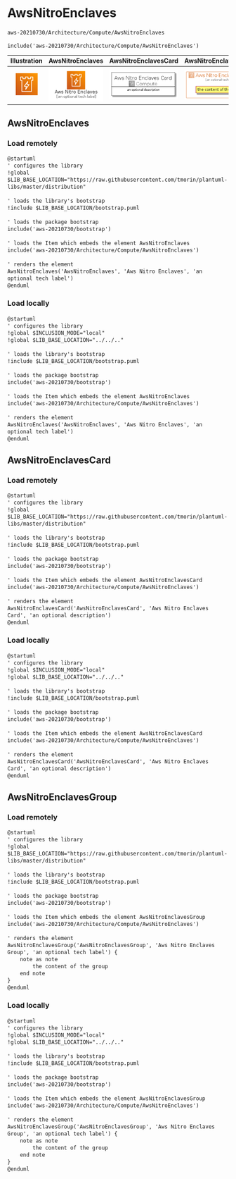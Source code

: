 # AwsNitroEnclaves


```text
aws-20210730/Architecture/Compute/AwsNitroEnclaves
```

```text
include('aws-20210730/Architecture/Compute/AwsNitroEnclaves')
```



| Illustration | AwsNitroEnclaves | AwsNitroEnclavesCard | AwsNitroEnclavesGroup |
| :---: | :---: | :---: | :---: |
| ![illustration for Illustration](../../../aws-20210730/Architecture/Compute/AwsNitroEnclaves.png) | ![illustration for AwsNitroEnclaves](../../../aws-20210730/Architecture/Compute/AwsNitroEnclaves.Local.png) | ![illustration for AwsNitroEnclavesCard](../../../aws-20210730/Architecture/Compute/AwsNitroEnclavesCard.Local.png) | ![illustration for AwsNitroEnclavesGroup](../../../aws-20210730/Architecture/Compute/AwsNitroEnclavesGroup.Local.png) |




## AwsNitroEnclaves

### Load remotely
```plantuml
@startuml
' configures the library
!global $LIB_BASE_LOCATION="https://raw.githubusercontent.com/tmorin/plantuml-libs/master/distribution"

' loads the library's bootstrap
!include $LIB_BASE_LOCATION/bootstrap.puml

' loads the package bootstrap
include('aws-20210730/bootstrap')

' loads the Item which embeds the element AwsNitroEnclaves
include('aws-20210730/Architecture/Compute/AwsNitroEnclaves')

' renders the element
AwsNitroEnclaves('AwsNitroEnclaves', 'Aws Nitro Enclaves', 'an optional tech label')
@enduml
```

### Load locally
```plantuml
@startuml
' configures the library
!global $INCLUSION_MODE="local"
!global $LIB_BASE_LOCATION="../../.."

' loads the library's bootstrap
!include $LIB_BASE_LOCATION/bootstrap.puml

' loads the package bootstrap
include('aws-20210730/bootstrap')

' loads the Item which embeds the element AwsNitroEnclaves
include('aws-20210730/Architecture/Compute/AwsNitroEnclaves')

' renders the element
AwsNitroEnclaves('AwsNitroEnclaves', 'Aws Nitro Enclaves', 'an optional tech label')
@enduml
```

## AwsNitroEnclavesCard

### Load remotely
```plantuml
@startuml
' configures the library
!global $LIB_BASE_LOCATION="https://raw.githubusercontent.com/tmorin/plantuml-libs/master/distribution"

' loads the library's bootstrap
!include $LIB_BASE_LOCATION/bootstrap.puml

' loads the package bootstrap
include('aws-20210730/bootstrap')

' loads the Item which embeds the element AwsNitroEnclavesCard
include('aws-20210730/Architecture/Compute/AwsNitroEnclaves')

' renders the element
AwsNitroEnclavesCard('AwsNitroEnclavesCard', 'Aws Nitro Enclaves Card', 'an optional description')
@enduml
```

### Load locally
```plantuml
@startuml
' configures the library
!global $INCLUSION_MODE="local"
!global $LIB_BASE_LOCATION="../../.."

' loads the library's bootstrap
!include $LIB_BASE_LOCATION/bootstrap.puml

' loads the package bootstrap
include('aws-20210730/bootstrap')

' loads the Item which embeds the element AwsNitroEnclavesCard
include('aws-20210730/Architecture/Compute/AwsNitroEnclaves')

' renders the element
AwsNitroEnclavesCard('AwsNitroEnclavesCard', 'Aws Nitro Enclaves Card', 'an optional description')
@enduml
```

## AwsNitroEnclavesGroup

### Load remotely
```plantuml
@startuml
' configures the library
!global $LIB_BASE_LOCATION="https://raw.githubusercontent.com/tmorin/plantuml-libs/master/distribution"

' loads the library's bootstrap
!include $LIB_BASE_LOCATION/bootstrap.puml

' loads the package bootstrap
include('aws-20210730/bootstrap')

' loads the Item which embeds the element AwsNitroEnclavesGroup
include('aws-20210730/Architecture/Compute/AwsNitroEnclaves')

' renders the element
AwsNitroEnclavesGroup('AwsNitroEnclavesGroup', 'Aws Nitro Enclaves Group', 'an optional tech label') {
    note as note
        the content of the group
    end note
}
@enduml
```

### Load locally
```plantuml
@startuml
' configures the library
!global $INCLUSION_MODE="local"
!global $LIB_BASE_LOCATION="../../.."

' loads the library's bootstrap
!include $LIB_BASE_LOCATION/bootstrap.puml

' loads the package bootstrap
include('aws-20210730/bootstrap')

' loads the Item which embeds the element AwsNitroEnclavesGroup
include('aws-20210730/Architecture/Compute/AwsNitroEnclaves')

' renders the element
AwsNitroEnclavesGroup('AwsNitroEnclavesGroup', 'Aws Nitro Enclaves Group', 'an optional tech label') {
    note as note
        the content of the group
    end note
}
@enduml
```


